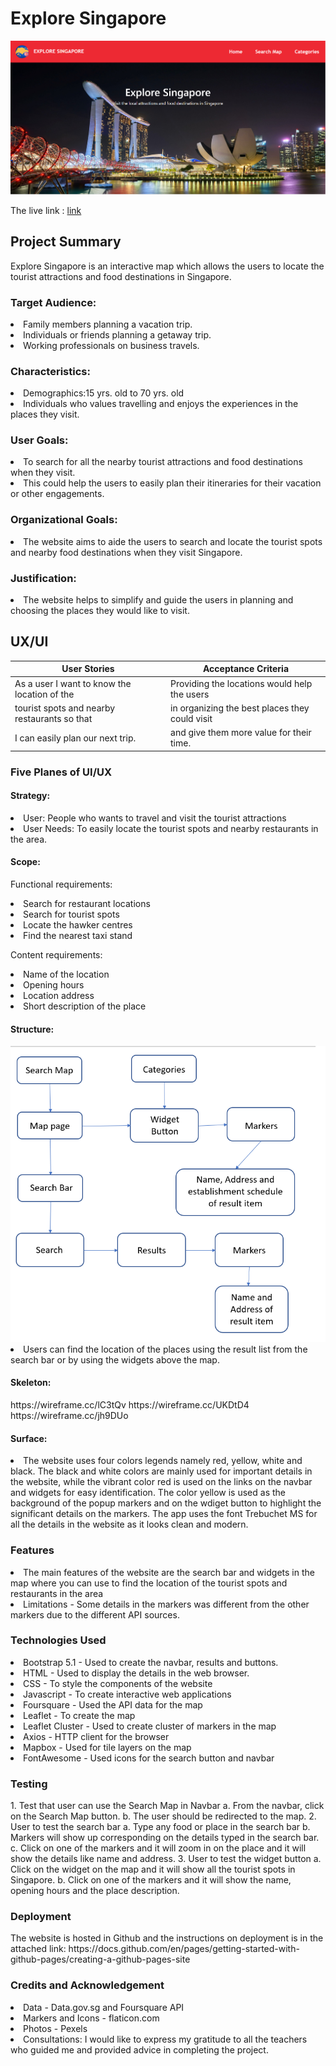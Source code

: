 <h1>Explore Singapore</h1>
<img src=images/exploresg.png>

The live link : <a href ="https://theresamm.github.io/project1-exploresg/">link</a>

<h2> Project Summary</h2>
Explore Singapore is an interactive map which allows the users to locate the tourist attractions and food destinations in Singapore.
<h3>Target Audience:</h3>
<li>Family members planning a vacation trip.</li>
<li>Individuals or friends planning a getaway trip.</li>
<li>Working professionals on business travels.</li>
<h3>Characteristics:</h3>
<li>Demographics:15 yrs. old to 70 yrs. old</li>
<li>Individuals who values travelling and enjoys the experiences in the places they visit.</li>
<h3>User Goals:</h3>
<li>To search for all the nearby tourist attractions and food destinations when they visit.</li>
<li>This could help the users to easily plan their itineraries for their vacation or other engagements.</li>
<h3>Organizational Goals:</h3>
<li>The website aims to aide the users to search and locate the tourist spots and nearby food destinations when they visit Singapore.</li>
<h3>Justification:</h3>
<li>The website helps to simplify and guide the users in planning and choosing the places they would like to visit.</li>
<h2>UX/UI</h2>

|                 User Stories                 |                Acceptance Criteria                 |
| -------------------------------------------- | ---------------------------------------------------|
| As a user I want to know the location of the | Providing the locations would help the users       |
| tourist spots and nearby restaurants so that | in organizing the best places they could visit     |
| I can easily plan our next trip.             | and give them more value for their time.           |

<h3>Five Planes of UI/UX</h3>
<h4>Strategy:</h4>
<li>User: People who wants to travel and visit the tourist attractions</li>
<li>User Needs: To easily locate the tourist spots and nearby restaurants in the area.</li>

<h4>Scope:</h4>

Functional requirements:
<li>Search for restaurant locations</li>
<li>Search for tourist spots</li>
<li>Locate the hawker centres</li>
<li>Find the nearest taxi stand</li>

Content requirements:
<li>Name of the location</li>
<li>Opening hours</li>
<li>Location address</li>
<li>Short description of the place</li>

<h4>Structure:</h4>

<img src=images/structure.png>


<li>Users can find the location of the places using the result list from the search bar or by using the widgets above the map.</li>

<h4>Skeleton:</h4>
https://wireframe.cc/lC3tQv
https://wireframe.cc/UKDtD4
https://wireframe.cc/jh9DUo

<h4>Surface:</h4>
<li>The website uses four colors legends namely red, yellow, white and black. The black and white colors are mainly used for important details in the website, while the vibrant color red is used on the links on the navbar and widgets for easy identification. The color yellow is used as the background of the popup markers and on the wdiget button to highlight the significant details on the markers. The app uses the font Trebuchet MS for all the details in the website as it looks clean and modern.</li>

<h3>Features</h3>
<li>The main features of the website are the search bar and widgets in the map where you can use to find the location of the tourist spots and restaurants in the area</li>
<li>Limitations - Some details in the markers was different from the other markers due to the different API sources.</li>

<h3>Technologies Used</h3>
<li>Bootstrap 5.1 - Used to create the navbar, results and buttons.</li>
<li>HTML - Used to display the details in the web browser.</li>
<li>CSS - To style the components of the website</li>
<li>Javascript - To create interactive web applications</li>
<li>Foursquare - Used the API data for the map</li>
<li>Leaflet - To create the map</li>
<li>Leaflet Cluster - Used to create cluster of markers in the map</li>
<li>Axios - HTTP client for the browser</li>
<li>Mapbox - Used for tile layers on the map</li>
<li>FontAwesome - Used icons for the search button and navbar</li>

<h3>Testing</h3>
1. Test that user can use the Search Map in Navbar
  a. From the navbar, click on the Search Map button.
  b. The user should be redirected to the map.
2. User to test the search bar
  a. Type any food or place in the search bar
  b. Markers will show up corresponding on the details typed in the search bar.
  c. Click on one of the markers and it will zoom in on the place and it will show the details like name and address.
3. User to test the widget button
  a. Click on the widget on the map and it will show all the tourist spots in Singapore.
  b. Click on one of the markers and it will show the name, opening hours and the place description.
  <h3>Deployment</h3>
 The website is hosted in Github and the instructions on deployment is in the attached link:
 https://docs.github.com/en/pages/getting-started-with-github-pages/creating-a-github-pages-site
 
<h3>Credits and Acknowledgement</h3>
<li>Data - Data.gov.sg and Foursquare API</li>
<li>Markers and Icons - flaticon.com</li>
<li>Photos - Pexels</li>
<li>Consultations:
I would like to express my gratitude to all the teachers who guided me and provided advice in completing the project.</li>

